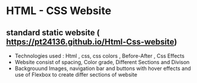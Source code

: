 # HTML - CSS Website 
## standard static website ( https://pt24136.github.io/Html-Css-website)
- Technologies used : Html , css, css colors , Before-After , Css Effects
- Website consist of spacing, Color grade, Different Sections and Divison
- Backgrouund Images,  navigation bar and  buttons with hover effects and use of Flexbox to create differ sections of website
